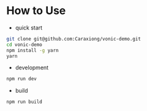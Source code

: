 # How to Use

- quick start

``` bash
git clone git@github.com:Caraxiong/vonic-demo.git
cd vonic-demo
npm install -g yarn
yarn
```

- development

```bash
npm run dev
```

- build

```bash
npm run build
```
